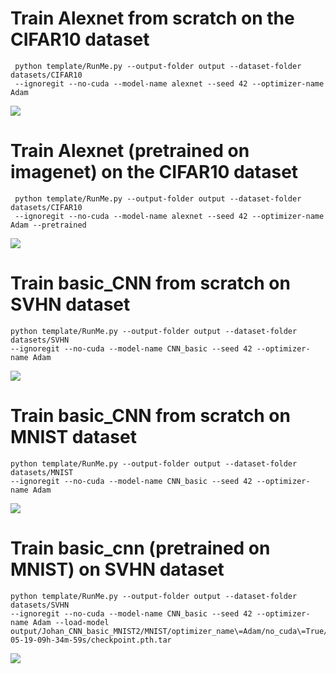 # Train Alexnet from scratch on the CIFAR10 dataset
```shell
 python template/RunMe.py --output-folder output --dataset-folder datasets/CIFAR10
 --ignoregit --no-cuda --model-name alexnet --seed 42 --optimizer-name Adam
````

![](alexnet.PNG)


# Train Alexnet (pretrained on imagenet) on the CIFAR10 dataset
```shell
 python template/RunMe.py --output-folder output --dataset-folder datasets/CIFAR10
 --ignoregit --no-cuda --model-name alexnet --seed 42 --optimizer-name Adam --pretrained
````

![](alexnet_pretrained.PNG)

# Train basic_CNN from scratch on SVHN dataset
```shell
python template/RunMe.py --output-folder output --dataset-folder datasets/SVHN
--ignoregit --no-cuda --model-name CNN_basic --seed 42 --optimizer-name Adam  
````

![](SVHN.PNG)


# Train basic_CNN from scratch on MNIST dataset
```shell
python template/RunMe.py --output-folder output --dataset-folder datasets/MNIST
--ignoregit --no-cuda --model-name CNN_basic --seed 42 --optimizer-name Adam  
````
![](MNIST.PNG)


# Train basic_cnn (pretrained on MNIST) on SVHN dataset
```shell
python template/RunMe.py --output-folder output --dataset-folder datasets/SVHN
--ignoregit --no-cuda --model-name CNN_basic --seed 42 --optimizer-name Adam --load-model
output/Johan_CNN_basic_MNIST2/MNIST/optimizer_name\=Adam/no_cuda\=True/seed\=42/03-05-19-09h-34m-59s/checkpoint.pth.tar  
````
![](SVHN_transfer.PNG)
